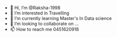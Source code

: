 - 👋 Hi, I’m @Raksha-1998
- 👀 I’m interested in Travelling
- 🌱 I’m currently learning Master's In Data science
- 💞️ I’m looking to collaborate on ...
- 📫 How to reach me 0451620918

<!---
Raksha-1998/Raksha-1998 is a ✨ special ✨ repository because its `README.md` (this file) appears on your GitHub profile.
You can click the Preview link to take a look at your changes.
--->
